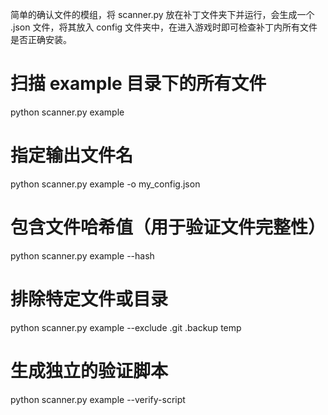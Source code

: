 简单的确认文件的模组，将 scanner.py 放在补丁文件夹下并运行，会生成一个 .json 文件，将其放入 config 文件夹中，在进入游戏时即可检查补丁内所有文件是否正确安装。    
# 扫描 example 目录下的所有文件    
python scanner.py example    
    
# 指定输出文件名    
python scanner.py example -o my_config.json     
    
# 包含文件哈希值（用于验证文件完整性）    
python scanner.py example --hash    
    
# 排除特定文件或目录    
python scanner.py example --exclude .git .backup temp    
    
# 生成独立的验证脚本    
python scanner.py example --verify-script    
